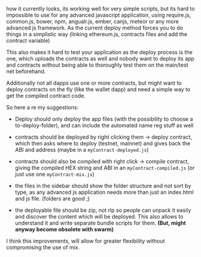 <!-- TITLE: Mix improvement proposal -->

how it currently looks, its working well for very simple scripts, but its hard to impossible to use for any advanced javascript application, using require.js, common.js, bower, npm, angualr.js, ember, canjs, meteor or any more advanced js framework. As the current deploy method forces you to do things in a simplistic way (linking ethereum.js, contracts files and add the contract variable)

This also makes it hard to test your application as the deploy process is the one, which uploads the contracts as well and nobody want to deploy its app and contracts without being able to thoroughly test them on the main/test net beforehand.

Additionally not all dapps use one or more contracts, but might want to deploy contracts on the fly (like the wallet dapp) and need a simple way to get the compiled contract code.

So here a re my suggestions:

- Deploy should only deploy the app files (with the possibility to choose a to-deploy-folder), and can include the automated name reg stuff as well

- contracts should be deployed by right clicking them -> deploy contract, which then asks where to deploy (testnet, mainnet) and gives back the ABI and address (maybe in a `myContract-deployed.js`)

- contracts should also be compiled with right click -> compile contract, giving the compiled HEX string and ABI in an `myContract-compiled.js` (or just use one `myContract-mix.js`)

- the files in the sidebar should show the folder structure and not sort by type, as any advanced js application needs more than just an index.html and js file. (folders are good ;)

- the deployable file should be zip, not rlp so people can unpack it easily and discover the content which will be deployed. This also allows to understand it and write separate bundle scripts for them. **(But, might anyway become obsolete with swarm)**

I think this improvements, will allow for greater flexibility without compromising the use of mix.
